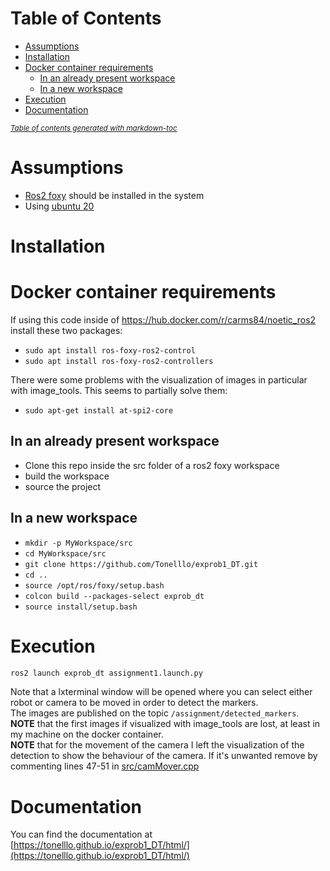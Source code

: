 # Table of Contents
- [Assumptions](#assumptions)
- [Installation](#installation)
- [Docker container requirements](#docker-container-requirements)
  * [In an already present workspace](#in-an-already-present-workspace)
  * [In a new workspace](#in-a-new-workspace)
- [Execution](#execution)
- [Documentation](#documentation)

<small><i><a href='http://ecotrust-canada.github.io/markdown-toc/'>Table of contents generated with markdown-toc</a></i></small>

# Assumptions
+ [Ros2 foxy](https://docs.ros.org/en/foxy/index.html) should be installed in the system
+ Using [ubuntu 20](https://releases.ubuntu.com/focal/)
# Installation
# Docker container requirements
If using this code inside of https://hub.docker.com/r/carms84/noetic_ros2 install these two packages: </br>
+ `sudo apt install ros-foxy-ros2-control`
+ `sudo apt install ros-foxy-ros2-controllers`

There were some problems with the visualization of images in particular with image_tools. This seems to partially solve them:
+ `sudo apt-get install at-spi2-core`
## In an already present workspace
+ Clone this repo inside the src folder of a ros2 foxy workspace
+ build the workspace
+ source the project
## In a new workspace
+ `mkdir -p MyWorkspace/src`
+ `cd MyWorkspace/src`
+ `git clone https://github.com/Tonelllo/exprob1_DT.git`
+ `cd ..`
+ `source /opt/ros/foxy/setup.bash`
+ `colcon build --packages-select exprob_dt`
+ `source install/setup.bash`
# Execution
```bash
ros2 launch exprob_dt assignment1.launch.py
```
Note that a lxterminal window will be opened where you can select either robot or camera to be moved in order to detect the markers.</br>
The images are published on the topic `/assignment/detected_markers`. </br>
**NOTE** that the first images if visualized with image_tools are lost, at least in my machine on the docker container.</br>
**NOTE** that for the movement of the camera I left the visualization of the detection to show the behaviour of the camera. If it's unwanted remove by commenting lines 47-51 in [src/camMover.cpp](src/camMover.cpp)
# Documentation
You can find the documentation at [https://tonelllo.github.io/exprob1_DT/html/](https://tonelllo.github.io/exprob1_DT/html/)
